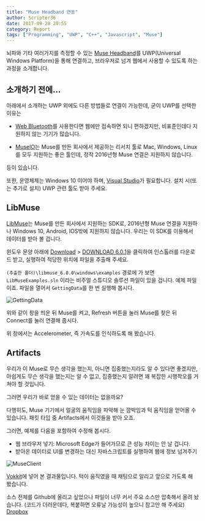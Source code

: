 ```yaml
---
title: "Muse Headband 연동"
author: Scripter36
date: 2017-09-28 20:55
category: Report
tags: ["Programming", "UWP", "C++", "Javascript", "Muse"]
---
```


뇌파와 기타 여러가지를 측정할 수 있는 [Muse Headband](http://www.choosemuse.com/)를 UWP(Universal Windows Platform)을 통해 연결하고, 브라우저로 넘겨 웹에서 사용할 수 있도록 하는 과정을 소개합니다.

## 소개하기 전에...

아래에서 소개하는 UWP 외에도 다른 방법들로 연결이 가능한데, 굳이 UWP를 선택한 이유는

* [Web Bluetooth](https://developer.mozilla.org/en-US/docs/Web/API/Web_Bluetooth_API)를 사용한다면 웹에만 접속하면 되니 편하겠지만, 비표준인데다 지원하지 않는 기기가 많습니다.

* [MuseIO](http://developer.choosemuse.com/research-tools/museio)는 Muse를 만든 회사에서 제공하는 리서치 툴로 Mac, Windows, Linux를 모두 지원하는 좋은 툴인데, 정작 2016년형 Muse 연결은 지원하지 않습니다.

등이 있습니다.

또한, 운영체제는 Windows 10 이어야 하며, [Visual Studio](https://www.visualstudio.com/ko/)가 필요합니다. 설치 시(또는 추가로 설치) UWP 관련 툴도 받아 주세요.

## LibMuse

[LibMuse](http://developer.choosemuse.com/)는 Muse를 만든 회사에서 지원하는 SDK로, 2016년형 Muse 연결을 지원하나 Windows 10, Android, IOS밖에 지원하지 않습니다. 우리는 이 SDK를 이용해서 데이터를 받아 볼 겁니다.

윈도우 문양 아래에 [Download](http://developer.choosemuse.com/developer-sdk-windows/) > [DOWNLOAD 6.0.1](https://storage.googleapis.com/ix_downloads/libmuse-6.0.1-api8/libmuse-windows-6.0.1-windows-installer.exe)을 클릭하여 인스톨러를 다운로드 받고, 실행하여 적당한 위치에 파일을 추출해 주세요.

`(추출한 폴더)\libmuse_6.0.0\windows\examples` 경로에 가 보면 `LibMuseExamples.sln` 이라는 비주얼 스튜디오 솔루션 파일이 있을 겁니다. 예제 파일이죠. 파일을 열어서 `GettingData`를 한 번 실행해 봅시다.

![GettingData](https://imgur.com/download/mAZaRBS)

위와 같이 창을 띄운 뒤 Muse를 켜고, Refresh 버튼을 눌러 Muse를 찾은 뒤 Connect를 눌러 연결해 줍시다.

위 창에서는 Accelerometer, 즉 가속도를 인식하도록 해 봤습니다.

## Artifacts

우리가 이 Muse로 무슨 생각을 했는지, 아니면 집중했는지라도 알 수 있다면 좋겠지만, 아쉽게도 무슨 생각을 했는지는 알 수 없고, 집중했는지 알려면 꽤 복잡한 시행착오를 거쳐야 할 것입니다.

그러면 우리가 바로 얻을 수 있는 데이터는 없을까요?

다행히도, Muse 기기에서 얼굴의 움직임을 파악해 눈 깜박임과 턱 움직임을 얻어올 수 있습니다. 패킷 타입 중 Artifacts에서 이것들을 받아 오죠.

그러면, 예제를 다음을 포함하여 수정해 봅시다.

* 웹 브라우저 넣기: Microsoft Edge가 들어가므로 큰 성능 차이는 안 날 겁니다.
* 받아온 데이터로 UI를 변경하는 대신 자바스크립트를 실행하여 웹에 정보 넘겨주기

![MuseClient](https://imgur.com/download/ad2VDoX)

[Vokkit](https://github.com/Vokkit/Vokkit)에 넣어 본 결과물입니다. 턱이 움직였을 때 채팅으로 알리고 앞으로 가도록 해 봤습니다.

소스 전체를 Github에 올리고 싶었으나 파일이 너무 커서 주요 소스만 압축해서 올려 놨습니다. (코드가 더러운데다, 복붙하면 오류날 가능성이 높으니 참고만 해 주세요) [Dropbox](https://www.dropbox.com/s/lk550u56jtj2qfc/GettingData.zip?dl=0)